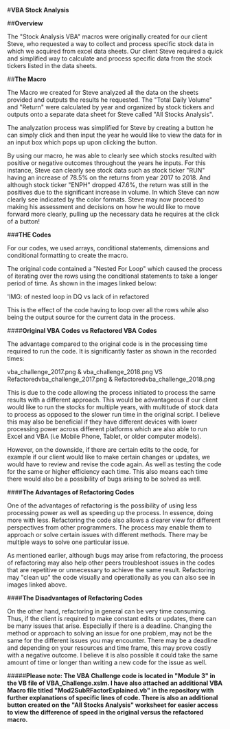 #**VBA Stock Analysis**

##**Overview**

The "Stock Analysis VBA" macros were originally created for our client Steve, who requested a way to collect and process specific stock data in which we acquired from excel data sheets. Our client Steve required a quick and simplified way to calculate and process specific data from the stock tickers listed in the data sheets. 

##**The Macro**

The Macro we created for Steve analyzed all the data on the sheets provided and outputs the results he requested. The "Total Daily Volume" and "Return" were calculated by year and organized by stock tickers and outputs onto a separate data sheet for Steve called "All Stocks Analysis".

The analyzation process was simplified for Steve by creating a button he can simply click and then input the year he would like to view the data for in an input box which pops up upon clicking the button.

By using our macro, he was able to clearly see which stocks resulted with positive or negative outcomes throughout the years he inputs. For this instance, Steve can clearly see stock data such as stock ticker "RUN" having an increase of 78.5% on the returns from year 2017 to 2018. And although stock ticker "ENPH" dropped 47.6%, the return was still in the positives due to the significant increase in volume. In which Steve can now clearly see indicated by the color formats. Steve may now proceed to making his assessment and decisions on how he would like to move forward more clearly, pulling up the necessary data he requires at the click of a button!

###**THE Codes**

For our codes, we used arrays, conditional statements, dimensions and conditional formatting to create the macro.

The original code contained a "Nested For Loop" which caused the process of iterating over the rows using the conditional statements to take a longer period of time. As shown in the images linked below:

'IMG: of nested loop in DQ vs lack of in refactored

This is the effect of the code having to loop over all the rows while also being the output source for the current data in the process.

####**Original VBA Codes vs Refactored VBA Codes**

The advantage compared to the original code is in the processing time required to run the code. It is significantly faster as shown in the recorded times: 

vba_challenge_2017.png & vba_challenge_2018.png 
                    VS 
Refactoredvba_challenge_2017.png & Refactoredvba_challenge_2018.png 

This is due to the code allowing the process initiated to process the same results with a different approach. This would be advantageous if our client would like to run the stocks for multiple years, with multitude of stock data to process as opposed to the slower run time in the original script. I believe this may also be beneficial if they have different devices with lower processing power across different platforms which are also able to run Excel and VBA (i.e Mobile Phone, Tablet, or older computer models). 

However, on the downside, if there are certain edits to the code, for example if our client would like to make certain changes or updates, we would have to review and revise the code again. As well as testing the code for the same or higher efficiency each time. This also means each time there would also be a possibility of bugs arising to be solved as well.

####**The Advantages of Refactoring Codes**

One of the advantages of refactoring is the possibility of using less processing power as well as speeding up the process. In essence, doing more with less. Refactoring the code also allows a clearer view for different perspectives from other programmers. The process may enable them to approach or solve certain issues with different methods. There may be multiple ways to solve one particular issue.

As mentioned earlier, although bugs may arise from refactoring, the process of refactoring may also help other peers troubleshoot issues in the codes that are repetitive or unnecessary to achieve the same result. Refactoring may "clean up" the code visually and operationally as you can also see in images linked above.

####**The Disadvantages of Refactoring Codes**

On the other hand, refactoring in general can be very time consuming. Thus, if the client is required to make constant edits or updates, there can be many issues that arise. Especially if there is a deadline. Changing the method or approach to solving an issue for one problem, may not be the same for the different issues you may encounter. There may be a deadline and depending on your resources and time frame, this may prove costly with a negative outcome. I believe it is also possible it could take the same amount of time or longer than writing a new code for the issue as well.

#####**Please note: The VBA Challenge code is located in "Module 3" in the VB file of VBA_Challenge.xslm. I have also attached an additional VBA Macro file titled "Mod2SubRFactorExplained.vb" in the repository with further explanations of specific lines of code. There is also an additional button created on the "All Stocks Analysis" worksheet for easier access to view the difference of speed in the original versus the refactored macro.**

